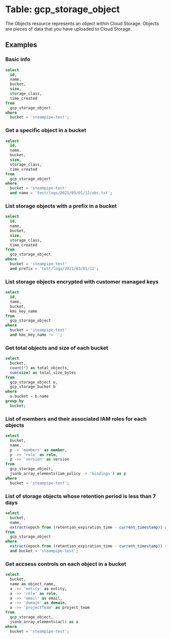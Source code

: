 # Table: gcp_storage_object

The Objects resource represents an object within Cloud Storage. Objects are pieces of data that you have uploaded to Cloud Storage.

## Examples

### Basic info
  
```sql
select
  id,
  name,
  bucket,
  size,
  storage_class,
  time_created
from
  gcp_storage_object
where
  bucket = 'steampipe-test';
```

### Get a specific object in a bucket

```sql
select
  id,
  name,
  bucket,
  size,
  storage_class,
  time_created
from
  gcp_storage_object
where
  bucket = 'steampipe-test'
  and name = 'test/logs/2021/03/01/12/abc.txt';
```

### List storage objects with a prefix in a bucket

```sql
select
  id,
  name,
  bucket,
  size,
  storage_class,
  time_created
from
  gcp_storage_object
where
  bucket = 'steampipe-test'
  and prefix = 'test/logs/2021/03/01/12';
```

### List storage objects encrypted with customer managed keys

```sql
select
  id,
  name,
  bucket,
  kms_key_name
from
  gcp_storage_object
where
  bucket = 'steampipe-test'
  and kms_key_name != '';
```

### Get total objects and size of each bucket

```sql
select
  bucket,
  count(*) as total_objects,
  sum(size) as total_size_bytes
from
  gcp_storage_object o,
  gcp_storage_bucket b
where
  o.bucket = b.name
group by
  bucket;
```

### List of members and their associated IAM roles for each objects

```sql
select
  bucket,
  name,
  p -> 'members' as member,
  p ->> 'role' as role,
  p ->> 'version' as version
from
  gcp_storage_object,
  jsonb_array_elements(iam_policy -> 'bindings') as p
where
  bucket = 'steampipe-test';
```

### List of storage objects whose retention period is less than 7 days

```sql
select
  bucket,
  name,
  extract(epoch from (retention_expiration_time - current_timestamp)) as retention_period_secs
from
  gcp_storage_object
where
  extract(epoch from (retention_expiration_time - current_timestamp)) < 604800
  and bucket = 'steampipe-test';
```

### Get accsess controls on each object in a bucket

```sql
select
  bucket,
  name as object_name,
  a ->> 'entity' as entity,
  a ->> 'role' as role,
  a ->> 'email' as email,
  a ->> 'domain' as domain,
  a ->> 'projectTeam' as project_team
from
  gcp_storage_object,
  jsonb_array_elements(acl) as a
where
  bucket = 'steampipe-test';
```
